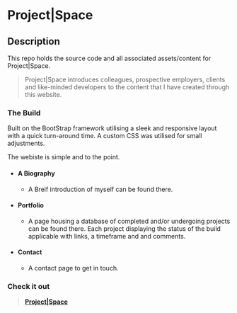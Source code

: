 # Project|Space

## Description
This repo holds the source code and all associated assets/content for Project|Space.

> Project|Space introduces colleagues, prospective employers, clients and like-minded developers to the content that I have created through this website.

### The Build

Built on the BootStrap framework utilising a sleek and responsive layout with a quick turn-around time.
A custom CSS was utilised for small adjustments. 

The webiste is simple and to the point.
* #### A Biography 
  * A Breif introduction of myself can be found there.
* #### Portfolio
  * A page housing a database of completed and/or undergoing projects can be found there. Each project displaying the status of the build applicable with links, a timeframe and and comments.
* #### Contact
  * A contact page to get in touch.

### Check it out
> <a href="https://projectspace.com"><strong>Project|Space</strong></a>

